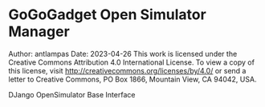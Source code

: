 #  GoGoGadget Open Simulator Manager

Author: antlampas
Date: 2023-04-26
This work is licensed under the Creative Commons Attribution 4.0 International License. To view a copy of this license, visit http://creativecommons.org/licenses/by/4.0/ or send a letter to Creative Commons, PO Box 1866, Mountain View, CA 94042, USA.

DJango OpenSimulator Base Interface